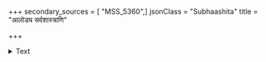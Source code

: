 +++
secondary_sources = [ "MSS_5360",]
jsonClass = "Subhaashita"
title = "आलोड्य सर्वशास्त्राणि"

+++

<details><summary>Text</summary>

आलोड्य सर्वशास्त्राणि विचार्यैवं पुनः पुनः।  
इदमेकं सुनिष्पन्नं ध्येयो नारायणः सदा॥
</details>

